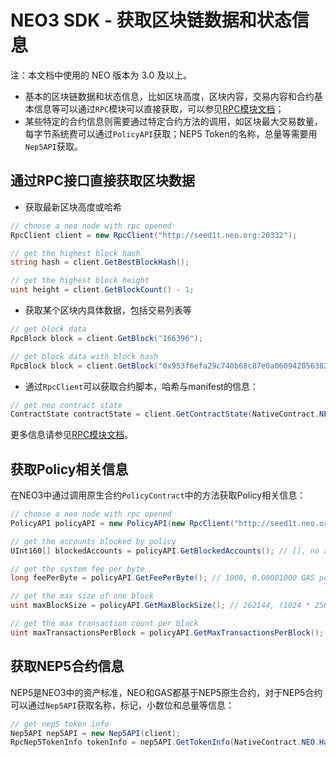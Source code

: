 # NEO3 SDK - 获取区块链数据和状态信息

注：本文档中使用的 NEO 版本为 3.0 及以上。

- 基本的区块链数据和状态信息，比如区块高度，区块内容，交易内容和合约基本信息等可以通过`RPC`模块可以直接获取，可以参见[RPC模块文档](RPC_zh.md)；
- 某些特定的合约信息则需要通过特定合约方法的调用，如区块最大交易数量，每字节系统费可以通过`PolicyAPI`获取；NEP5 Token的名称，总量等需要用`Nep5API`获取。


## 通过RPC接口直接获取区块数据

- 获取最新区块高度或哈希

```c#
// choose a neo node with rpc opened
RpcClient client = new RpcClient("http://seed1t.neo.org:20332");

// get the highest block hash
string hash = client.GetBestBlockHash();

// get the highest block height
uint height = client.GetBlockCount() - 1;
```

- 获取某个区块内具体数据，包括交易列表等

```c#
// get block data
RpcBlock block = client.GetBlock("166396");

// get block data with block hash
RpcBlock block = client.GetBlock("0x953f6efa29c740b68c87e0a060942056382a6912a0ddeddc2f6641acb92d9700");
```

- 通过`RpcClient`可以获取合约脚本，哈希与manifest的信息：

```c#
// get neo contract state
ContractState contractState = client.GetContractState(NativeContract.NEO.Hash.ToString());
```

更多信息请参见[RPC模块文档](RPC_zh.md)。

## 获取Policy相关信息

在NEO3中通过调用原生合约`PolicyContract`中的方法获取Policy相关信息：

```c#
// choose a neo node with rpc opened
PolicyAPI policyAPI = new PolicyAPI(new RpcClient("http://seed1t.neo.org:20332"));

// get the accounts blocked by policy
UInt160[] blockedAccounts = policyAPI.GetBlockedAccounts(); // [], no account is blocked by now

// get the system fee per byte
long feePerByte = policyAPI.GetFeePerByte(); // 1000, 0.00001000 GAS per byte

// get the max size of one block
uint maxBlockSize = policyAPI.GetMaxBlockSize(); // 262144, (1024 * 256) bytes one block

// get the max transaction count per block
uint maxTransactionsPerBlock = policyAPI.GetMaxTransactionsPerBlock(); // 512, max 512 transactions one block
```

## 获取NEP5合约信息

NEP5是NEO3中的资产标准，NEO和GAS都基于NEP5原生合约，对于NEP5合约可以通过`Nep5API`获取名称，标记，小数位和总量等信息：

```c#
// get nep5 token info
Nep5API nep5API = new Nep5API(client);
RpcNep5TokenInfo tokenInfo = nep5API.GetTokenInfo(NativeContract.NEO.Hash);
```
